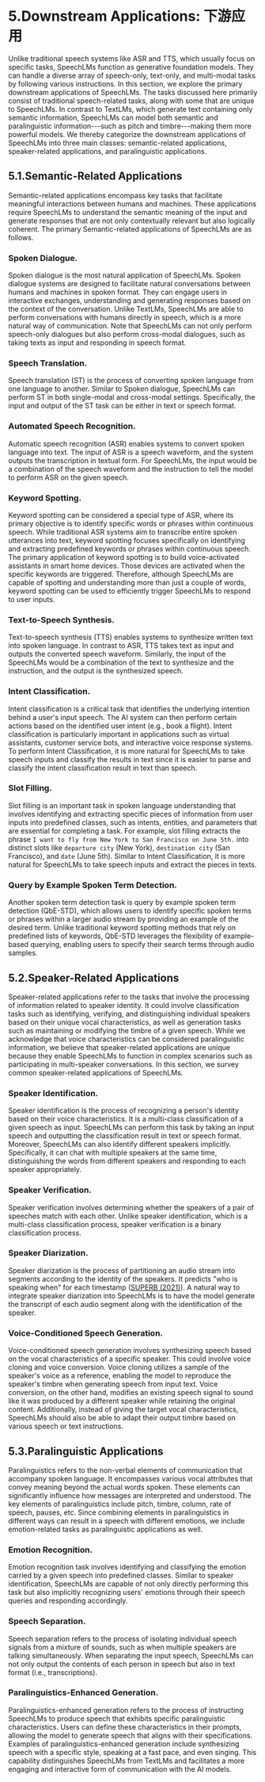 # 5.Downstream Applications: 下游应用

Unlike traditional speech systems like ASR and TTS, which usually focus on specific tasks, SpeechLMs function as generative foundation models.
They can handle a diverse array of speech-only, text-only, and multi-modal tasks by following various instructions.
In this section, we explore the primary downstream applications of SpeechLMs.
The tasks discussed here primarily consist of traditional speech-related tasks, along with some that are unique to SpeechLMs.
In contrast to TextLMs, which generate text containing only semantic information, SpeechLMs can model both semantic and paralinguistic information---such as pitch and timbre---making them more powerful models.
We thereby categorize the downstream applications of SpeechLMs into three main classes: semantic-related applications, speaker-related applications, and paralinguistic applications.

## 5.1.Semantic-Related Applications

Semantic-related applications encompass key tasks that facilitate meaningful interactions between humans and machines.
These applications require SpeechLMs to understand the semantic meaning of the input and generate responses that are not only contextually relevant but also logically coherent.
The primary Semantic-related applications of SpeechLMs are as follows.

### Spoken Dialogue.

Spoken dialogue is the most natural application of SpeechLMs.
Spoken dialogue systems are designed to facilitate natural conversations between humans and machines in spoken format.
They can engage users in interactive exchanges, understanding and generating responses based on the context of the conversation.
Unlike TextLMs, SpeechLMs are able to perform conversations with humans directly in speech, which is a more natural way of communication.
Note that SpeechLMs can not only perform speech-only dialogues but also perform cross-modal dialogues, such as taking texts as input and responding in speech format.

### Speech Translation.

Speech translation (ST) is the process of converting spoken language from one language to another.
Similar to Spoken dialogue, SpeechLMs can perform ST in both single-modal and cross-modal settings.
Specifically, the input and output of the ST task can be either in text or speech format.

### Automated Speech Recognition.

Automatic speech recognition (ASR) enables systems to convert spoken language into text.
The input of ASR is a speech waveform, and the system outputs the transcription in textual form.
For SpeechLMs, the input would be a combination of the speech waveform and the instruction to tell the model to perform ASR on the given speech.

### Keyword Spotting.

Keyword spotting can be considered a special type of ASR, where its primary objective is to identify specific words or phrases within continuous speech.
While traditional ASR systems aim to transcribe entire spoken utterances into text, keyword spotting focuses specifically on identifying and extracting predefined keywords or phrases within continuous speech.
The primary application of keyword spotting is to build voice-activated assistants in smart home devices.
Those devices are activated when the specific keywords are triggered.
Therefore, although SpeechLMs are capable of spotting and understanding more than just a couple of words, keyword spotting can be used to efficiently trigger SpeechLMs to respond to user inputs.

### Text-to-Speech Synthesis.

Text-to-speech synthesis (TTS) enables systems to synthesize written text into spoken language.
In contrast to ASR, TTS takes text as input and outputs the converted speech waveform.
Similarly, the input of the SpeechLMs would be a combination of the text to synthesize and the instruction, and the output is the synthesized speech.

### Intent Classification.

Intent classification is a critical task that identifies the underlying intention behind a user's input speech.
The AI system can then perform certain actions based on the identified user intent (e.g., book a flight).
Intent classification is particularly important in applications such as virtual assistants, customer service bots, and interactive voice response systems.
To perform Intent Classification, it is more natural for SpeechLMs to take speech inputs and classify the results in text since it is easier to parse and classify the intent classification result in text than speech.

### Slot Filling.

Slot filling is an important task in spoken language understanding that involves identifying and extracting specific pieces of information from user inputs into predefined classes, such as intents, entities, and parameters that are essential for completing a task.
For example, slot filling extracts the phrase `I want to fly from New York to San Francisco on June 5th.` into distinct slots like `departure city` (New York), `destination city` (San Francisco), and `date` (June 5th).
Similar to Intent Classification, it is more natural for SpeechLMs to take speech inputs and extract the pieces in texts.

### Query by Example Spoken Term Detection.

Another spoken term detection task is query by example spoken term detection (QbE-STD), which allows users to identify specific spoken terms or phrases within a larger audio stream by providing an example of the desired term.
Unlike traditional keyword spotting methods that rely on predefined lists of keywords, QbE-STD leverages the flexibility of example-based querying, enabling users to specify their search terms through audio samples.

## 5.2.Speaker-Related Applications

Speaker-related applications refer to the tasks that involve the processing of information related to speaker identity.
It could involve classification tasks such as identifying, verifying, and distinguishing individual speakers based on their unique vocal characteristics, as well as generation tasks such as maintaining or modifying the timbre of a given speech.
While we acknowledge that voice characteristics can be considered paralinguistic information, we believe that speaker-related applications are unique because they enable SpeechLMs to function in complex scenarios such as participating in multi-speaker conversations.
In this section, we survey common speaker-related applications of SpeechLMs.

### Speaker Identification.

Speaker identification is the process of recognizing a person's identity based on their voice characteristics.
It is a multi-class classification of a given speech as input.
SpeechLMs can perform this task by taking an input speech and outputting the classification result in text or speech format.
Moreover, SpeechLMs can also identify different speakers implicitly.
Specifically, it can chat with multiple speakers at the same time, distinguishing the words from different speakers and responding to each speaker appropriately.

### Speaker Verification.

Speaker verification involves determining whether the speakers of a pair of speeches match with each other.
Unlike speaker identification, which is a multi-class classification process, speaker verification is a binary classification process.

### Speaker Diarization.

Speaker diarization is the process of partitioning an audio stream into segments according to the identity of the speakers.
It predicts "who is speaking when" for each timestamp ([SUPERB (2021)](../../Evaluations/2021.05.03_SUPERB.md)).
A natural way to integrate speaker diarization into SpeechLMs is to have the model generate the transcript of each audio segment along with the identification of the speaker.

### Voice-Conditioned Speech Generation.

Voice-conditioned speech generation involves synthesizing speech based on the vocal characteristics of a specific speaker.
This could involve voice cloning and voice conversion.
Voice cloning utilizes a sample of the speaker's voice as a reference, enabling the model to reproduce the speaker's timbre when generating speech from input text.
Voice conversion, on the other hand, modifies an existing speech signal to sound like it was produced by a different speaker while retaining the original content.
Additionally, instead of giving the target vocal characteristics, SpeechLMs should also be able to adapt their output timbre based on various speech or text instructions.

## 5.3.Paralinguistic Applications

Paralinguistics refers to the non-verbal elements of communication that accompany spoken language.
It encompasses various vocal attributes that convey meaning beyond the actual words spoken.
These elements can significantly influence how messages are interpreted and understood.
The key elements of paralinguistics include pitch, timbre, column, rate of speech, pauses, etc.
Since combining elements in paralinguistics in different ways can result in a speech with different emotions, we include emotion-related tasks as paralinguistic applications as well.

### Emotion Recognition.

Emotion recognition task involves identifying and classifying the emotion carried by a given speech into predefined classes.
Similar to speaker identification, SpeechLMs are capable of not only directly performing this task but also implicitly recognizing users' emotions through their speech queries and responding accordingly.

### Speech Separation.

Speech separation refers to the process of isolating individual speech signals from a mixture of sounds, such as when multiple speakers are talking simultaneously.
When separating the input speech, SpeechLMs can not only output the contents of each person in speech but also in text format (i.e., transcriptions).

### Paralinguistics-Enhanced Generation.

Paralinguistics-enhanced generation refers to the process of instructing SpeechLMs to produce speech that exhibits specific paralinguistic characteristics.
Users can define these characteristics in their prompts, allowing the model to generate speech that aligns with their specifications.
Examples of paralinguistics-enhanced generation include synthesizing speech with a specific style, speaking at a fast pace, and even singing.
This capability distinguishes SpeechLMs from TextLMs and facilitates a more engaging and interactive form of communication with the AI models.

